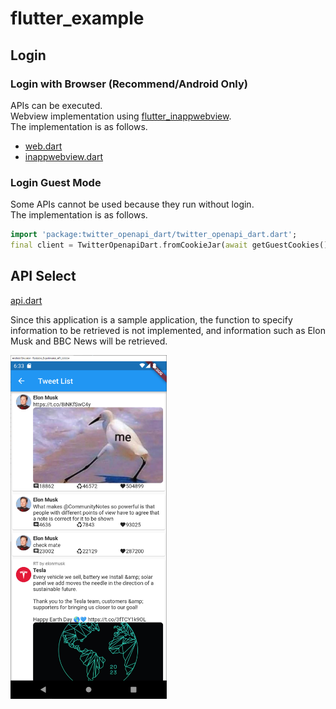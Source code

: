 # flutter_example

## Login

### Login with Browser (Recommend/Android Only)

APIs can be executed.  
Webview implementation using [flutter_inappwebview](https://github.com/pichillilorenzo/flutter_inappwebview).  
The implementation is as follows.  

- [web.dart](./lib/view/login/web.dart)
- [inappwebview.dart](./lib/auth/inappwebview.dart)

### Login Guest Mode

Some APIs cannot be used because they run without login.  
The implementation is as follows.  

```dart
import 'package:twitter_openapi_dart/twitter_openapi_dart.dart';
final client = TwitterOpenapiDart.fromCookieJar(await getGuestCookies());
```

## API Select

[api.dart](./lib/view/api/api.dart)

Since this application is a sample application, the function to specify information to be retrieved is not implemented, and information such as Elon Musk and BBC News will be retrieved.  

<img src="./docs/screenshot/screenshot1.png" width="250px">
